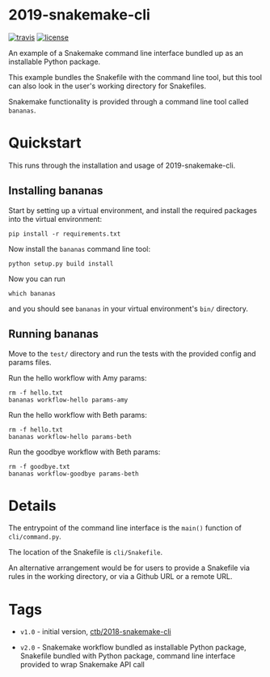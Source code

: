 # 2019-snakemake-cli

[![travis](https://img.shields.io/travis/charlesreid1/2019-snakemake-cli.svg)](https://travis-ci.org/charlesreid1/2019-snakemake-cli)
[![license](https://img.shields.io/github/license/charlesreid1/2019-snakemake-cli.svg)](https://github.com/charlesreid1/2019-snakemake-cli/blob/master/LICENSE)

An example of a Snakemake command line interface
bundled up as an installable Python package.

This example bundles the Snakefile with the
command line tool, but this tool can also look
in the user's working directory for Snakefiles.

Snakemake functionality is provided through
a command line tool called `bananas`.

# Quickstart

This runs through the installation and usage 
of 2019-snakemake-cli.

## Installing bananas

Start by setting up a virtual environment,
and install the required packages into the
virtual environment:

```
pip install -r requirements.txt
```

Now install the `bananas` command line tool:

```
python setup.py build install
```

Now you can run

```
which bananas
```

and you should see `bananas` in your virtual 
environment's `bin/` directory.

## Running bananas

Move to the `test/` directory and run the tests
with the provided config and params files.

Run the hello workflow with Amy params:

```
rm -f hello.txt
bananas workflow-hello params-amy
```

Run the hello workflow with Beth params:

```
rm -f hello.txt
bananas workflow-hello params-beth
```

Run the goodbye workflow with Beth params:

```
rm -f goodbye.txt
bananas workflow-goodbye params-beth
```

# Details

The entrypoint of the command line interface is
the `main()` function of `cli/command.py`.

The location of the Snakefile is `cli/Snakefile`.

An alternative arrangement would be for users
to provide a Snakefile via rules in the working
directory, or via a Github URL or a remote URL.

# Tags

* `v1.0` - initial version, [ctb/2018-snakemake-cli](https://github.com/ctb/2018-snakemake-cli)

* `v2.0` - Snakemake workflow bundled as installable Python package, Snakefile bundled with
  Python package, command line interface provided to wrap Snakemake API call

